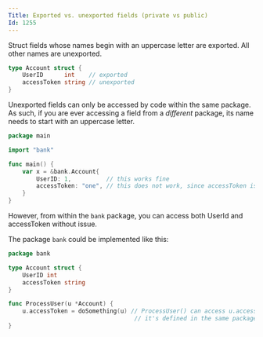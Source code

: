 ```yaml
---
Title: Exported vs. unexported fields (private vs public)
Id: 1255
---
```

Struct fields whose names begin with an uppercase letter are exported. All other names are unexported.

```go
type Account struct {
    UserID      int    // exported
    accessToken string // unexported
}
```

Unexported fields can only be accessed by code within the same package. As such, if you are ever accessing a field from a _different_ package, its name needs to start with an uppercase letter.

```go
package main

import "bank"

func main() {
    var x = &bank.Account{
        UserID: 1,          // this works fine
        accessToken: "one", // this does not work, since accessToken is unexported
    }
}
```

However, from within the `bank` package, you can access both UserId and accessToken without issue.

The package `bank` could be implemented like this:

```go
package bank

type Account struct {
    UserID int
    accessToken string
}

func ProcessUser(u *Account) {
    u.accessToken = doSomething(u) // ProcessUser() can access u.accessToken because
                                    // it's defined in the same package
}
```
